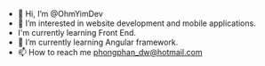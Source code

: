 - 👋 Hi, I’m @OhmYimDev
- 👀 I’m interested in website development and mobile applications.
-    I'm currently learning Front End.
- 🌱 I’m currently learning Angular framework.
- 📫 How to reach me phongphan_dw@hotmail.com

